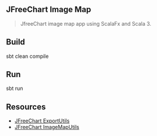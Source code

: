 JFreeChart Image Map
--------------------
>JfreeChart image map app using ScalaFx and Scala 3.

Build
-----
sbt clean compile

Run
---
sbt run

Resources
---------
* [JFreeChart ExportUtils](https://javadoc.io/doc/org.jfree/jfreechart/latest/org/jfree/chart/util/ExportUtils.html)
* [JFreeChart ImageMapUtils](https://javadoc.io/doc/org.jfree/jfreechart/latest/org/jfree/chart/imagemap/ImageMapUtils.html)